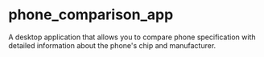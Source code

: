 # phone_comparison_app
A desktop application that allows you to compare phone specification with detailed information about the phone's chip and manufacturer.
